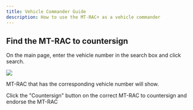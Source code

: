 ```yaml
---
title: Vehicle Commander Guide
description: How to use the MT-RAC+ as a vehicle commander
---
```


## Find the MT-RAC to countersign

On the main page, enter the vehicle number in the search box and click search.

![](/mtrac-guide/screenshots/search-rac.png)

MT-RAC that has the corresponding vehicle number will show.

Click the "<span className="text-indigo-500">Countersign</span>" button on the correct MT-RAC to countersign and endorse the MT-RAC